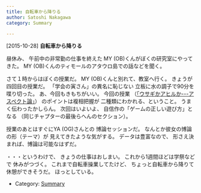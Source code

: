 ```yaml
---
title: 自転車から降りる
author: Satoshi Nakagawa
category: Summary

---
```


[2015-10-28] **自転車から降りる** 

 昼休み、
午前中の非常勤の仕事を終えた
MY (OB)くんがぼくの研究室にやってきた。
MY (OB)くんのティモールのアタウロ島での話などを聞く。

 さて１時からはぼくの授業だ。
MY (OB)くんと別れて、教室へ行く。
きょうが四回目の授業だ。
「学会の寅さん」の異名に恥じない
立板に水の調子で90分を喋り切った。
あ、今回もきもちがいい。
今回の授業
（[「ウサギかアヒルか---アスペクト論」](/~satoshi/anthrop/class/quotation/aspect.html)）
のポイントは複相把握が
二種類にわかれる、ということ。
うまく伝わったかしらん。
次回はいよいよ、
自信作の「ゲームの正しい遊び方」となる
（同じチャプターの最後らへんのセクション）。

 授業のあとはすぐにYA (OG)さんとの
博論セッションだ。
なんとか彼女の博論の形（テーマ）が
見えてきたような気がする。
データは豊富なので、
形さえ決まれば、博論は可能なはずだ。

 ・・・というわけで、
きょうの仕事はおしまい。
これから1週間ほどは学祭などで
休みがつづく。
これまで自転車操業してたけど、
ちょっと自転車から降りて休憩ができそうだ。
ほっとしている。

- Category: [Summary](https://merapano.github.io/categories.html#Summary)

